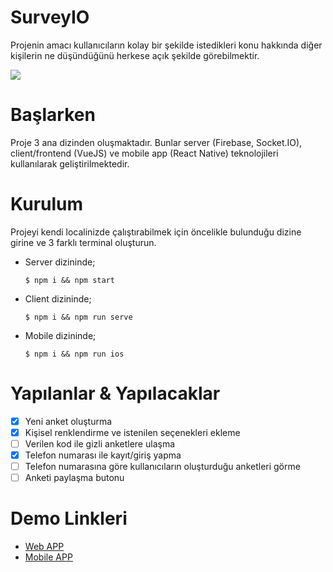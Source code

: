 # SurveyIO

Projenin amacı kullanıcıların kolay bir şekilde istedikleri konu hakkında diğer kişilerin ne düşündüğünü herkese açık şekilde görebilmektir.

![](https://raw.githubusercontent.com/meryemisik/survey-io/main/client/src/image/logo.png)


# Başlarken

Proje 3 ana dizinden oluşmaktadır. Bunlar server (Firebase, Socket.IO), client/frontend (VueJS) ve mobile app (React Native) teknolojileri kullanılarak geliştirilmektedir.


# Kurulum

Projeyi kendi localinizde çalıştırabilmek için öncelikle bulunduğu dizine girine ve 3 farklı terminal oluşturun.

- Server dizininde; 

    `$ npm i && npm start`

- Client dizininde;

    `$ npm i && npm run serve`

- Mobile dizininde;

    `$ npm i && npm run ios`

# Yapılanlar & Yapılacaklar

- [x] Yeni anket oluşturma
- [x] Kişisel renklendirme ve istenilen seçenekleri ekleme
- [ ] Verilen kod ile gizli anketlere ulaşma
- [x] Telefon numarası ile kayıt/giriş yapma
- [ ] Telefon numarasına göre kullanıcıların oluşturduğu anketleri görme
- [ ] Anketi paylaşma butonu

# Demo Linkleri

- [Web APP](https://survey-io.vercel.app/)
- [Mobile APP](#)
